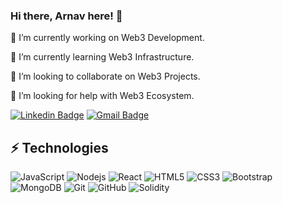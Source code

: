 ### Hi there, Arnav here! 👋

🔭 I’m currently working on Web3 Development. 

🌱 I’m currently learning Web3 Infrastructure. 

👯 I’m looking to collaborate on Web3 Projects. 

🤔 I’m looking for help with Web3 Ecosystem.


[![Linkedin Badge](https://img.shields.io/badge/-linkedin-blue?style=flat-square&logo=Linkedin&logoColor=white&link=https://www.linkedin.com/in/ludehsar/)](https://www.linkedin.com/in/arnav-b-singh-5728a4247/)
[![Gmail Badge](https://img.shields.io/badge/-bsingharnav@gmail.com-c14438?style=flat-square&logo=Gmail&logoColor=white&link=mailto:mdraanik12@gmail.com)](mailto:bsingharnav@gmail.com)



## ⚡ Technologies

![JavaScript](https://img.shields.io/badge/-JavaScript-black?style=flat-square&logo=javascript)
![Nodejs](https://img.shields.io/badge/-Nodejs-black?style=flat-square&logo=Node.js)
![React](https://img.shields.io/badge/-React-black?style=flat-square&logo=react)
![HTML5](https://img.shields.io/badge/-HTML5-E34F26?style=flat-square&logo=html5&logoColor=white)
![CSS3](https://img.shields.io/badge/-CSS3-1572B6?style=flat-square&logo=css3)
![Bootstrap](https://img.shields.io/badge/-Bootstrap-563D7C?style=flat-square&logo=bootstrap)
![MongoDB](https://img.shields.io/badge/-MongoDB-black?style=flat-square&logo=mongodb)
![Git](https://img.shields.io/badge/-Git-black?style=flat-square&logo=git)
![GitHub](https://img.shields.io/badge/-GitHub-181717?style=flat-square&logo=github)
![Solidity](https://img.shields.io/badge/-Solidity-black?style=flat-square&logo=solidity)



